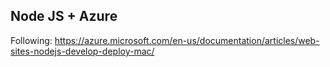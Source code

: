 Node JS + Azure
---------------
Following: https://azure.microsoft.com/en-us/documentation/articles/web-sites-nodejs-develop-deploy-mac/
